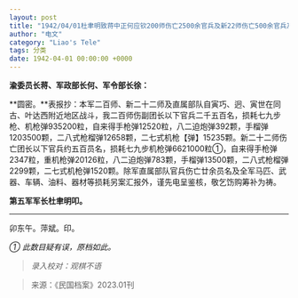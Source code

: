 ```yaml
---
layout: post
title: "1942/04/01杜聿明致蒋中正何应钦200师伤亡2500余官兵及新22师伤亡500余官兵及其他损耗"
author: "电文"
category: "Liao's Tele"
tags: 分类
date: 1942-04-01 00:00:00 +0000
---
```


**渝委员长蒋、军政部长何、军令部长徐：**

**圆密。**表报抄：本军二百师、新二十二师及直属部队自寅巧、迥、寅世在同古、叶达西附近地区战斗，我二百师伤副团长以下官兵二千五百名，损耗七九步枪、机枪弹935200粒，自来得手枪弹12520粒，八二迫炮弹392颗，手榴弹1203500颗，二八式枪榴弹12658颗，二七式机枪【弹】15235颗。新二十二师伤亡团长以下官兵约五百员名，损耗七九步机枪弹6621000粒①，自来得手枪弹2347粒，重机枪弹20126粒，八二迫炮弹783颗，手榴弹13500颗，二八式枪榴弹2299颗，二七式机枪弹1520颗。除军直属部队官兵伤亡廿余员名及全军马匹、武器、车辆、油料、器材等损耗另案汇报外，谨先电呈鉴核，敬乞饬购筹补为祷。

**第五军军长杜聿明叩。**

---
卯东午。萍斌。印。

*① 此数目疑有误，原档如此。*


>*录入校对：观棋不语*


> 来源：《民国档案》2023.01刊